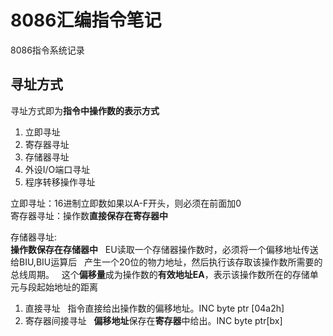 # 8086汇编指令笔记
8086指令系统记录

## 寻址方式
寻址方式即为**指令中操作数的表示方式**
1. 立即寻址
2. 寄存器寻址
3. 存储器寻址
4. 外设I/O端口寻址
5. 程序转移操作寻址

立即寻址：16进制立即数如果以A-F开头，则必须在前面加0  
寄存器寻址：操作数**直接保存在寄存器中**  

存储器寻址:  
**操作数保存在存储器中**  
EU读取一个存储器操作数时，必须将一个偏移地址传送给BIU,BIU运算后  
产生一个20位的物力地址，然后执行该存取该操作数所需要的总线周期。  
这个**偏移量**成为操作数的**有效地址EA**，表示该操作数所在的存储单元与段起始地址的距离  
1) 直接寻址  
指令直接给出操作数的偏移地址。INC byte ptr [04a2h]  
2) 寄存器间接寻址  
**偏移地址**保存在**寄存器**中给出。INC byte ptr[bx]  
